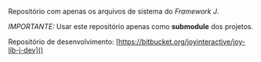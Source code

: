 Repositório com apenas os arquivos de sistema do *Framework J*.

*IMPORTANTE:* Usar este repositório apenas como **submodule** dos projetos.

Repositório de desenvolvimento: [https://bitbucket.org/joyinteractive/joy-lib-j-dev]()